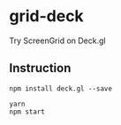 # grid-deck

Try ScreenGrid on Deck.gl

## Instruction

```
npm install deck.gl --save

yarn
npm start
```
